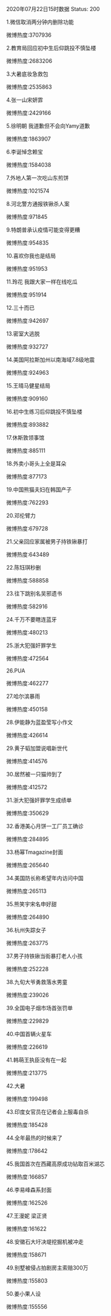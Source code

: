 2020年07月22日15时数据
Status: 200

1.微信取消两分钟内删除功能

微博热度:3707936

2.教育局回应初中生后仰跳投不慎坠楼

微博热度:2683206

3.大暑底妆急救包

微博热度:2535863

4.张一山宋妍霏

微博热度:2429166

5.徐明朝 我道歉但不会向Yamy道歉

微博热度:1863907

6.李诞悼念赖宝

微博热度:1584038

7.外地人第一次吃山东煎饼

微博热度:1021574

8.河北警方通报铁锹杀人案

微博热度:971845

9.特朗普承认疫情可能变得更糟

微博热度:954835

10.喜欢你我也是结局

微博热度:951953

11.玲花 我跟大家一样在线吃瓜

微博热度:951914

12.三十而已

微博热度:942697

13.密室大逃脱

微博热度:932727

14.美国阿拉斯加州以南海域7.8级地震

微博热度:924963

15.王晴马健星结局

微博热度:909160

16.初中生练习后仰跳投不慎坠楼

微博热度:893882

17.休斯敦领事馆

微博热度:885111

18.外卖小哥头上全是耳朵

微博热度:877173

19.中国熊猫夫妇在韩国产子

微博热度:762293

20.邓伦臂力

微博热度:679728

21.父亲回应家属被男子持铁锹暴打

微博热度:643489

22.陈钰琪秒删

微博热度:588858

23.往下跳别名吴邪遗书

微博热度:582916

24.千万不要瞎连蓝牙

微博热度:480213

25.浙大犯强奸罪学生

微博热度:472564

26.PUA

微博热度:462277

27.哈尔滨暴雨

微博热度:450158

28.伊能静为蓝盈莹写小作文

微博热度:426614

29.黄子韬加盟说唱新世代

微博热度:414576

30.居然被一只猫帅到了

微博热度:412572

31.浙大犯强奸罪学生成绩单

微博热度:350629

32.香港美心月饼一工厂员工确诊

微博热度:284895

33.杨幂Tmagazine封面

微博热度:265640

34.美国防长称希望年内访问中国

微博热度:265113

35.熊笑宇宋名申好甜

微博热度:264890

36.杭州失踪女子

微博热度:263775

37.男子持铁锹当街暴打老人小孩

微博热度:252228

38.九旬大爷勇救落水男童

微博热度:239026

39.全国电子烟市场首张罚单

微博热度:229829

40.中国首辆火星车

微博热度:226619

41.韩萌王执臣没有在一起

微博热度:213775

42.大暑

微博热度:199498

43.印度女官员在记者会上服毒自杀

微博热度:185428

44.全年最热的时候来了

微博热度:178642

45.我国首次在西藏高原成功钻取百米湖芯

微博热度:166857

46.李易峰森系封面

微博热度:162526

47.王漫妮 梁正贤

微博热度:161622

48.安徽石大圩决堤挖掘机被冲走

微博热度:158671

49.别墅被侵占拍剧房主索赔300万

微博热度:155803

50.姜小果人设

微博热度:155556

